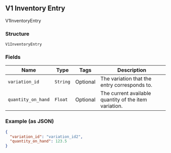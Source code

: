 ## V1 Inventory Entry

V1InventoryEntry

### Structure

`V1InventoryEntry`

### Fields

| Name | Type | Tags | Description |
|  --- | --- | --- | --- |
| `variation_id` | `String` | Optional | The variation that the entry corresponds to. |
| `quantity_on_hand` | `Float` | Optional | The current available quantity of the item variation. |

### Example (as JSON)

```json
{
  "variation_id": "variation_id2",
  "quantity_on_hand": 123.5
}
```

